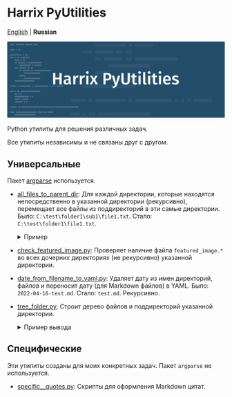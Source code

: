 # Harrix PyUtilities

[English](https://github.com/Harrix/harrix-pyutilities/) | **Russian**

![Harrix PyUtilities](img/featured-image.svg)

Python утилиты для решения различных задач.

Все утилиты независимы и не связаны друг с другом.

## Универсальные

Пакет [argparse](https://docs.python.org/3/library/argparse.html) используется.

- [all_files_to_parent_dir](https://github.com/Harrix/harrix-pyutilities/blob/main/src/all_files_to_parent_dir.py): Для
  каждой директории, которые находятся непосредственно в указанной директории (рекурсивно), перемещает все файлы из поддиректорий в эти самые директории. Было: `C:\test\folder1\sub1\file1.txt`. Стало: `C:\test\folder1\file1.txt`.

    <details>
    <summary>Пример</summary>

  **Было:**

  ```text
  C:\test
  ├─ folder1
  │  ├─ image.jpg
  │  ├─ sub1
  │  │  ├─ file1.txt
  │  │  └─ file2.txt
  │  └─ sub2
  │     ├─ file3.txt
  │     └─ file4.txt
  └─ folder2
    └─ sub3
        ├─ file6.txt
        └─ sub4
          └─ file5.txt
  ```

  **Стало:**

  ```text
  C:\test
  ├─ folder1
  │  ├─ file1.txt
  │  ├─ file2.txt
  │  ├─ file3.txt
  │  ├─ file4.txt
  │  └─ image.jpg
  └─ folder2
    ├─ file5.txt
    └─ file6.txt
  ```

    </details>

- [check_featured_image.py](https://github.com/Harrix/harrix-pyutilities/blob/main/src/check_featured_image.py): Проверяет наличие файла `featured_image.*` во всех дочерних директориях (не рекурсивно) указанной директории.

- [date_from_filename_to_yaml.py](https://github.com/Harrix/harrix-pyutilities/blob/main/src/date_from_filename_to_yaml.py): Удаляет дату из имен директорий, файлов и переносит дату (для Markdown файлов) в YAML. Было: `2022-04-16-test.md`. Стало: `test.md`. Рекурсивно.

- [tree_folder.py](https://github.com/Harrix/harrix-pyutilities/blob/main/src/tree_folder.py): Строит дерево файлов и поддиректорий указанной директории.

  <details>
  <summary>Пример вывода</summary>

  ```text
  ├─ note1
  │  ├─ featured-image.png
  │  └─ note1.md
  └─ note2
     └─ note2.md
  ```

  </details>

## Специфические

Эти утилиты созданы для моих конкретных задач. Пакет `argparse` не используется.

- [specific__quotes.py](https://github.com/Harrix/harrix-pyutilities/blob/main/src/specific__quotes.py): Скрипты для оформления Markdown цитат.
